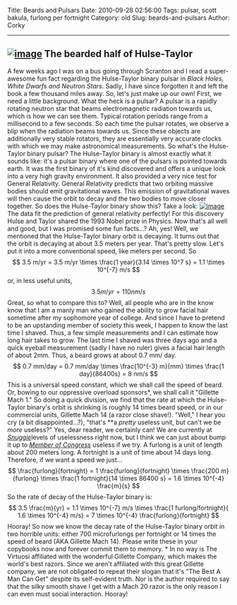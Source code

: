 Title: Beards and Pulsars
Date: 2010-09-28 02:56:00
Tags: pulsar, scott bakula, furlong per fortnight
Category: old
Slug: beards-and-pulsars
Author: Corky


  -------------------------------------------------------------------------------------------------------------------------------------------------------------------------------------------------------------------
  [![image](http://4.bp.blogspot.com/_fa6AZDCsHnY/TKF59ueq6-I/AAAAAAAAAHM/-dRSw4CNM3w/s200/hulse_postcard.jpg)](http://4.bp.blogspot.com/_fa6AZDCsHnY/TKF59ueq6-I/AAAAAAAAAHM/-dRSw4CNM3w/s1600/hulse_postcard.jpg)
  The bearded half of Hulse-Taylor
  -------------------------------------------------------------------------------------------------------------------------------------------------------------------------------------------------------------------

A few weeks ago I was on a bus going through Scranton and I read a
super-awesome fun fact regarding the Hulse-Taylor binary pulsar in
*Black Holes, White Dwarfs and Neutron Stars*. Sadly, I have since
forgotten it and left the book a few thousand miles away. So, let's just
make up our own! First, we need a little background. What the heck is a
pulsar? A pulsar is a rapidly rotating neutron star that beams
electromagnetic radiation towards us, which is how we can see them.
Typical rotation periods range from a millisecond to a few seconds. So
each time the pulsar rotates, we observe a blip when the radiation beams
towards us. Since these objects are additionally very stable rotators,
they are essentially very accurate clocks with which we may make
astronomical measurements. So what's the Hulse-Taylor binary pulsar? The
Hulse-Taylor binary is almost exactly what it sounds like: it's a pulsar
binary where one of the pulsars is pointed towards earth. It was the
first binary of it's kind discovered and offers a unique look into a
very high gravity environment. It also provided a very nice test for
General Relativity. General Relativity predicts that two orbiting
massive bodies should emit gravitational waves. This emission of
gravitational waves will then cause the orbit to decay and the two
bodies to move closer together. So does the Hulse-Taylor binary show
this? Take a look:
[![image](http://1.bp.blogspot.com/_fa6AZDCsHnY/TKF5SwXxsXI/AAAAAAAAAHI/wPELMEGlWW0/s400/PSR_1913_new_large.jpg)](http://1.bp.blogspot.com/_fa6AZDCsHnY/TKF5SwXxsXI/AAAAAAAAAHI/wPELMEGlWW0/s1600/PSR_1913_new_large.jpg)The
data fit the prediction of general relativity perfectly! For this
discovery Hulse and Taylor shared the 1993 Nobel prize in Physics. Now
that's all well and good, but I was promised some fun facts...? Ah, yes!
Well, we mentioned that the Hulse-Taylor binary orbit is decaying. It
turns out that the orbit is decaying at about 3.5 meters per year.
That's pretty slow. Let's put it into a more conventional speed, like
meters per second. So $$ 3.5 m/yr = 3.5 m/yr \times \frac{1 year}{3.14
\times 10^7 s} = 1.1 \times 10^{-7} m/s $$ or, in less useful units,
$$ 3.5 m/yr = 110 nm/s $$ Great, so what to compare this to? Well, all
people who are in the know know that I am a manly man who gained the
ability to grow facial hair sometime after my sophomore year of college.
And since I have to pretend to be an upstanding member of society this
week, I happen to know the last time I shaved. Thus, a few simple
measurements and I can estimate how long hair takes to grow. The last
time I shaved was three days ago and a quick eyeball measurement (sadly
I have no ruler) gives a facial hair length of about 2mm. Thus, a beard
grows at about 0.7 mm/ day. $$ 0.7 mm/day = 0.7 mm/day \times
\frac{10^{-3} m}{mm} \times \frac{1 day}{86400s} = 8 nm/s $$ This is
a universal speed constant, which we shall call the speed of beard. Or,
bowing to our oppressive overload sponsors*, we shall call it "Gillette
Mach 1." So doing a quick division, we find that the rate at which the
Hulse-Taylor binary's orbit is shrinking is roughly 14 times beard
speed, or in our commercial units, Gillette Mach 14 (a razor close
shave!). "Well," I hear you cry (a bit disappointed...?), "that's **a
*pretty* useless unit, but can't we be *more* useless?" Yes, dear
reader, we certainly can! We are currently at
*[Snuggie](http://www.youtube.com/watch?v=2xZp-GLMMJ0)*[](http://www.youtube.com/watch?v=0Ym65h1bmJ0)levels
of uselessness right now, but I think we can just about bump it up to
*[Member of Congress](http://www.youtube.com/watch?v=0ONJfp95yoE)*
useless if we try. A furlong is a unit of length about 200 meters long.
A fortnight is a unit of time about 14 days long. Therefore, if we want
a speed we just... $$ \frac{furlong}{fortnight} = 1
\frac{furlong}{fortnight} \times \frac{200 m}{furlong} \times
\frac{1 fortnight}{14 \times 86400 s} = 1.6 \times 10^{-4}
\frac{m}{s} $$
So the rate of decay of the Hulse-Taylor binary is:
$$ 3.5 \frac{m}{yr} = 1.1 \times 10^{-7} m/s \times \frac{1
furlong/fortnight}{ 1.6 \times 10^{-4} m/s} = 7 \times 10^{-4}
\frac{furlong}{fortnight} $$ Hooray! So now we know the decay rate of
the Hulse-Taylor binary orbit in two horrible units: either 700
microfurlongs per fortnight or 14 times the speed of beard (AKA Gillette
Mach 14). Please write these in your copybooks now and forever commit
them to memory. * In no way is The Virtuosi affiliated with the
wonderful Gillette Company, which makes the world's best razors. Since
we aren't affiliated with this great Gillette company, we are not
obligated to repeat their slogan that it's "The Best A Man Can Get"
despite its self-evident truth. Nor is the author required to say that
the silky smooth shave I get with a Mach 20 razor is the only reason I
can even must social interaction. Hooray!
